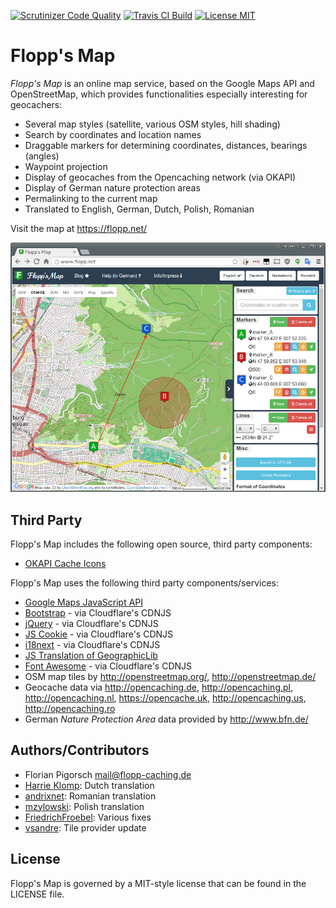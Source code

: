 [![Scrutinizer Code Quality](https://scrutinizer-ci.com/g/flopp/FloppsMap/badges/quality-score.png?b=master)](https://scrutinizer-ci.com/g/flopp/FloppsMap/?branch=master)
[![Travis CI Build](https://api.travis-ci.org/flopp/FloppsMap.svg?branch=master)](https://travis-ci.org/flopp/FloppsMap)
[![License MIT](https://img.shields.io/badge/license-MIT-lightgrey.svg?style=flat)](https://github.com/flopp/FloppsMap/blob/master/LICENSE)

# Flopp's Map

*Flopp's Map* is an online map service, based on the Google Maps API and OpenStreetMap, which provides functionalities especially interesting for geocachers:
- Several map styles (satellite, various OSM styles, hill shading)
- Search by coordinates and location names
- Draggable markers for determining coordinates, distances, bearings (angles)
- Waypoint projection
- Display of geocaches from the Opencaching network (via OKAPI)
- Display of German nature protection areas
- Permalinking to the current map
- Translated to English, German, Dutch, Polish, Romanian

Visit the map at https://flopp.net/

![Screenshot of Flopp's Map](https://raw.githubusercontent.com/flopp/flopp.github.io/master/FloppsMap/floppsmap.jpg)


## Third Party
Flopp's Map includes the following open source, third party components:
- [OKAPI Cache Icons](https://github.com/opencaching/okapi)

Flopp's Map uses the following third party components/services:
- [Google Maps JavaScript API](https://developers.google.com/maps/documentation/javascript)
- [Bootstrap](http://getbootstrap.com/) - via Cloudflare's CDNJS
- [jQuery](https://jquery.com/) - via Cloudflare's CDNJS
- [JS Cookie](https://github.com/js-cookie/js-cookie) - via Cloudflare's CDNJS
- [i18next](http://i18next.com/) - via Cloudflare's CDNJS
- [JS Translation of GeographicLib](http://geographiclib.sf.net/html/other.html#javascript)
- [Font Awesome](https://fortawesome.github.io/Font-Awesome/) - via Cloudflare's CDNJS
- OSM map tiles by http://openstreetmap.org/, http://openstreetmap.de/
- Geocache data via  http://opencaching.de, http://opencaching.pl, http://opencaching.nl, https://opencache.uk, http://opencaching.us, http://opencaching.ro
- German *Nature Protection Area* data provided by http://www.bfn.de/


## Authors/Contributors
- Florian Pigorsch <mail@flopp-caching.de>
- [Harrie Klomp](https://github.com/harrieklomp): Dutch translation
- [andrixnet](https://github.com/andrixnet): Romanian translation
- [mzylowski](https://github.com/mzylowski): Polish translation
- [FriedrichFroebel](https://github.com/FriedrichFroebel): Various fixes
- [vsandre](https://github.com/vsandre): Tile provider update

## License
Flopp's Map is governed by a MIT-style license that can be found in the LICENSE file.
